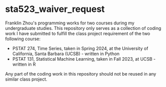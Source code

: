 # sta523_waiver_request
Franklin Zhou's programming works for two courses during my undergraduate studies. This repository only serves as a collection of coding work I have submitted to fulfill the class project requirement of the two following course:
* PSTAT 274, Time Series, taken in Spring 2024, at the University of California, Santa Barbara (UCSB) - written in Python
* PSTAT 131, Statistical Machine Learning, taken in Fall 2023, at UCSB - written in R

Any part of the coding work in this repository should not be reused in any similar class project.
